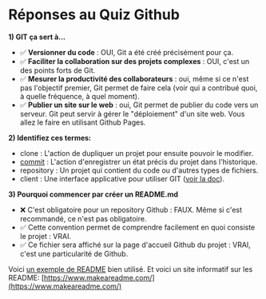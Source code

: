# Réponses au Quiz Github

**1) GIT ça sert à...**

- ✅ **Versionner du code** : OUI, Git a été créé précisément pour ça.
- ✅ **Faciliter la collaboration sur des projets complexes** : OUI, c'est un des points forts de Git.
- ✅ **Mesurer la productivité des collaborateurs** : oui, même si ce n'est pas l'objectif premier, Git permet de faire cela (voir qui a contribué quoi, à quelle fréquence, à quel moment).
- ✅ **Publier un site sur le web** : oui, Git permet de publier du code vers un serveur. Git peut servir à gérer le "déploiement" d'un site web. Vous allez le faire en utilisant Github Pages.

**2) Identifiez ces termes:**

- clone : L'action de dupliquer un projet pour ensuite pouvoir le modifier.
- [commit](https://cours-web.ch/git/commit/) : L'action d'enregistrer un état précis du projet dans l'historique.
- repository : Un projet qui contient du code ou d'autres types de fichiers.
- client : Une interface applicative pour utiliser GIT ([voir la doc](https://cours-web.ch/git/logiciels/)).

**3) Pourquoi commencer par créer un README.md**

- ❌ C'est obligatoire pour un repository Github : FAUX. Même si c'est recommandé, ce n'est pas obligatoire.
- ✅ Cette convention permet de comprendre facilement en quoi consiste le projet : VRAI.
- ✅ Ce fichier sera affiché sur la page d'accueil Github du projet : VRAI, c'est une particularité de Github.

Voici [un exemple de README](https://github.com/gitpoint/git-point#readme) bien utilisé. Et voici un site informatif sur les README: [https://www.makeareadme.com/](https://www.makeareadme.com/)